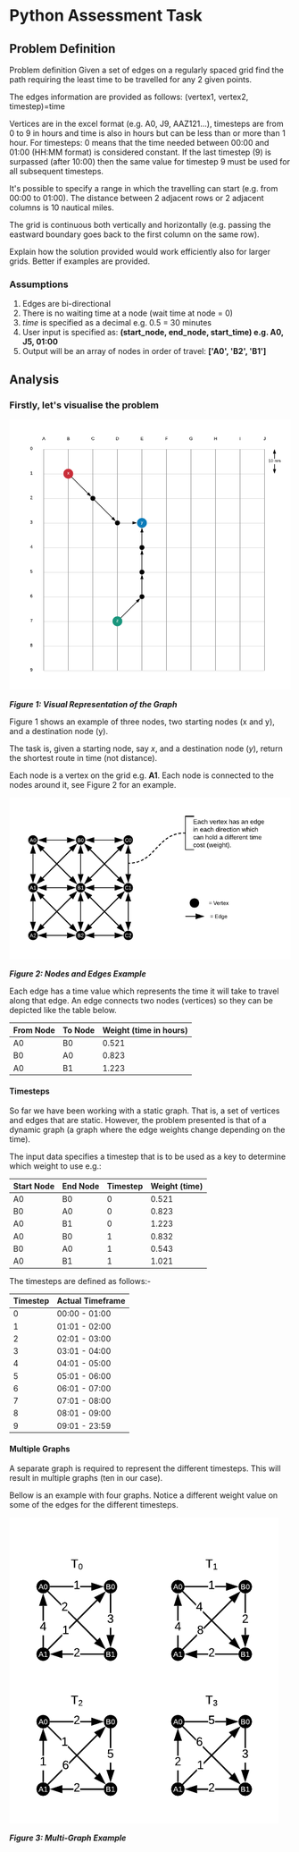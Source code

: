 # Python Assessment Task
## Problem Definition
Problem definition
Given a set of edges on a regularly spaced grid find the path requiring the least time to be travelled for any 2 given points.

The edges information are provided as follows:
(vertex1, vertex2, timestep)=time

Vertices are in the excel format (e.g. A0, J9, AAZ121...), timesteps are from 0 to 9 in hours and time is also in hours but can be less than or more than 1 hour.
For timesteps: 0 means that the time needed between 00:00 and 01:00 (HH:MM format) is considered constant. 
If the last timestep (9) is surpassed (after 10:00) then the same value for timestep 9 must be used for all subsequent timesteps.

It's possible to specify a range in which the travelling can start (e.g. from 00:00 to 01:00).
The distance between 2 adjacent rows or 2 adjacent columns is 10 nautical miles. 

The grid is continuous both vertically and horizontally (e.g. passing the eastward boundary goes back to the first column on the same row).

Explain how the solution provided would work efficiently also for larger grids. Better if examples are provided.

### Assumptions
1. Edges are bi-directional
2. There is no waiting time at a node (wait time at node = 0)
3. _time_ is specified as a decimal e.g. 0.5 = 30 minutes
4. User input is specified as: **(start_node, end_node, start_time) e.g. A0, J5, 01:00**
5. Output will be an array of nodes in order of travel: **['A0', 'B2', 'B1']**

## Analysis
### Firstly, let's visualise the problem
![Image of Graph](data/graph.png)

**_Figure 1: Visual Representation of the Graph_**

Figure 1 shows an example of three nodes, two starting nodes (x and y), and a destination node (y).

The task is, given a starting node, say _x_, and a destination node (_y_), return the shortest route in time (not distance).

Each node is a vertex on the grid e.g. **A1**.  Each node is connected to the nodes around it, see Figure 2 for an example.

![Image of Nodes and Edges](data/node_edges.png)

**_Figure 2: Nodes and Edges Example_**

Each edge has a time value which represents the time it will take to travel along that edge.  An edge connects two nodes (vertices) so they can be depicted like the table below.

From Node  | To Node | Weight (time in hours)
-----------|----------|-----------------------
    A0     |    B0    |    0.521  
    B0     |    A0    |    0.823  
    A0     |    B1    |    1.223  
    
#### Timesteps
So far we have been working with a static graph.  That is, a set of vertices and edges that are static.  However, the problem presented is that of a dynamic graph (a graph where the edge weights change depending on the time).

The input data specifies a timestep that is to be used as a key to determine which weight to use e.g.:

Start Node | End Node | Timestep | Weight (time)
-----------|----------|----------|-------------
    A0     |    B0    |     0    |    0.521  
    B0     |    A0    |     0    |    0.823  
    A0     |    B1    |     0    |    1.223  
    A0     |    B0    |     1    |    0.832  
    B0     |    A0    |     1    |    0.543  
    A0     |    B1    |     1    |    1.021  

The timesteps are defined as follows:-

Timestep | Actual Timeframe
---------|-----------------
   0     |  00:00 - 01:00
   1     |  01:01 - 02:00
   2     |  02:01 - 03:00
   3     |  03:01 - 04:00
   4     |  04:01 - 05:00
   5     |  05:01 - 06:00
   6     |  06:01 - 07:00
   7     |  07:01 - 08:00
   8     |  08:01 - 09:00
   9     |  09:01 - 23:59

#### Multiple Graphs
A separate graph is required to represent the different timesteps.  This will result in multiple graphs (ten in our case).

Bellow is an example with four graphs.  Notice a different weight value on some of the edges for the different timesteps. 

![Image of Multi-Graph](data/multi_graph.png)

**_Figure 3: Multi-Graph Example_**


